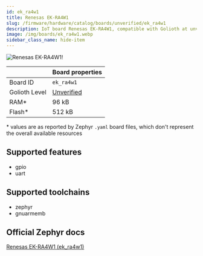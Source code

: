```yaml
---
id: ek_ra4w1
title: Renesas EK-RA4W1
slug: /firmware/hardware/catalog/boards/unverified/ek_ra4w1
description: IoT board Renesas EK-RA4W1, compatible with Golioth at unverified level.
image: /img/boards/ek_ra4w1.webp
sidebar_class_name: hide-item
---
```


[//]: # (This is an auto-generated file, do not edit! Changes to it will be lost upon re-generation)

![Renesas EK-RA4W1!](/img/boards/ek_ra4w1.webp "Renesas EK-RA4W1")

|                | Board properties     |
| -------------  | -------------------- |
| Board ID       | `ek_ra4w1` |
| Golioth Level  | [Unverified](/firmware/hardware#unverified-boards) |
| RAM*           | 96 kB |
| Flash*         | 512 kB |

\* values are as reported by Zephyr `.yaml` board files, which don't represent the overall available resources



## Supported features

* gpio
* uart

## Supported toolchains

* zephyr
* gnuarmemb

## Official Zephyr docs

[Renesas EK-RA4W1 (ek_ra4w1)](https://docs.zephyrproject.org/latest/boards/renesas/ek_ra4w1/doc/index.html)
